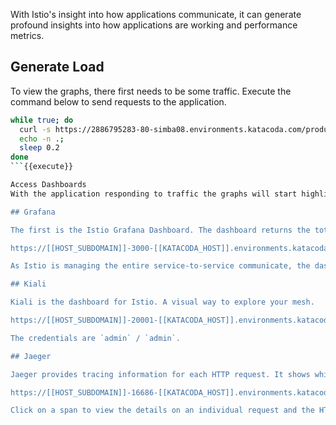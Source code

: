 With Istio's insight into how applications communicate, it can generate profound insights into how applications are working and performance metrics.

## Generate Load

To view the graphs, there first needs to be some traffic. Execute the command below to send requests to the application.

```bash
while true; do
  curl -s https://2886795283-80-simba08.environments.katacoda.com/productpage > /dev/null
  echo -n .;
  sleep 0.2
done
```{{execute}}

Access Dashboards
With the application responding to traffic the graphs will start highlighting what's happening under the covers.

## Grafana

The first is the Istio Grafana Dashboard. The dashboard returns the total number of requests currently being processed, along with the number of errors and the response time of each call.

https://[[HOST_SUBDOMAIN]]-3000-[[KATACODA_HOST]].environments.katacoda.com

As Istio is managing the entire service-to-service communicate, the dashboard will highlight the aggregated totals and the breakdown on an individual service level.

## Kiali

Kiali is the dashboard for Istio. A visual way to explore your mesh.

https://[[HOST_SUBDOMAIN]]-20001-[[KATACODA_HOST]].environments.katacoda.com

The credentials are `admin` / `admin`.

## Jaeger

Jaeger provides tracing information for each HTTP request. It shows which calls are made and where the time was spent within each request.

https://[[HOST_SUBDOMAIN]]-16686-[[KATACODA_HOST]].environments.katacoda.com

Click on a span to view the details on an individual request and the HTTP calls made. This is an excellent way to identify issues and potential performance bottlenecks.
